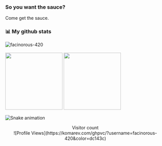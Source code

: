 ### So you want the sauce?

Come get the sauce.

### 📊 My github stats

<div>
  <div>
   <img align="center" src="https://github-readme-streak-stats.herokuapp.com/?user=facinorous-420&theme=radical" alt="facinorous-420" />
 </div>
 <br>
 <div>
   <img height="180em" src="https://github-readme-stats.vercel.app/api?username=facinorous-420&show_icons=true&theme=dracula&include_all_commits=true&count_private=true" />
   <img height="180em" src="https://github-readme-stats.vercel.app/api/top-langs/?username=facinorous-420&layout=compact&langs_count=7&theme=dracula" />
 </div>
</div>

![Snake animation](https://github.com/facinorous-420/facinorous-420/blob/output/github-contribution-grid-snake.svg)

<p align="center"> 
  Visitor count<br>
  ![Profile Views](https://komarev.com/ghpvc/?username=facinorous-420&color=dc143c)
</p>
